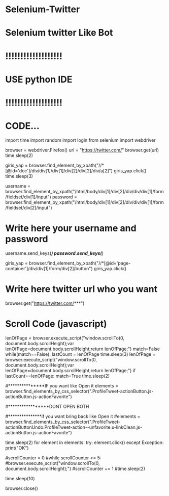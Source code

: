 # Selenium-Twitter

# Selenium twitter Like Bot

# !!!!!!!!!!!!!!!!!!!
# USE python IDE 
# !!!!!!!!!!!!!!!!!!!

# CODE...
import time
import random
import login
from selenium import webdriver

browser = webdriver.Firefox()
url = "https://twitter.com/"
browser.get(url)
time.sleep(2)

giris_yap = browser.find_element_by_xpath("//*[@id='doc']/div/div[1]/div[1]/div[2]/div[2]/div/a[2]")
giris_yap.click()
time.sleep(3)

username = browser.find_element_by_xpath("/html/body/div[1]/div[2]/div/div/div[1]/form/fieldset/div[1]/input")
password = browser.find_element_by_xpath("/html/body/div[1]/div[2]/div/div/div[1]/form/fieldset/div[2]/input")

# Write here your username and password
username.send_keys(***)
password.send_keys(***)

giris_yap = browser.find_element_by_xpath("//*[@id='page-container']/div/div[1]/form/div[2]/button")
giris_yap.click()

# Write here twitter url who you want
browser.get("https://twitter.com/***")

# Scroll Code (javascript)
lenOfPage = browser.execute_script("window.scrollTo(0, document.body.scrollHeight);var lenOfPage=document.body.scrollHeight;return lenOfPage;")
match=False
while(match==False):
    lastCount = lenOfPage
    time.sleep(3)
    lenOfPage = browser.execute_script("window.scrollTo(0, document.body.scrollHeight);var lenOfPage=document.body.scrollHeight;return lenOfPage;")
    if lastCount==lenOfPage:
        match=True
time.sleep(2)

#***************IF you want like Open it
elements  = browser.find_elements_by_css_selector(".ProfileTweet-actionButton.js-actionButton.js-actionFavorite")

#*****************DONT OPEN BOTH

#***************if you want bring back like Open it
#elements  = browser.find_elements_by_css_selector(".ProfileTweet-actionButtonUndo.ProfileTweet-action--unfavorite.u-linkClean.js-actionButton.js-actionFavorite")



time.sleep(2)
for element in elements:
    try:
        element.click()
    except Exception:
        print("OK")



#scrollCounter = 0
#while scrollCounter <= 5:
    #browser.execute_script("window.scrollTo(0, document.body.scrollHeight);")
    #scrollCounter += 1
    #time.sleep(2)

time.sleep(10)

browser.close()

